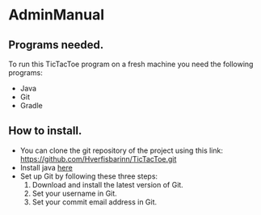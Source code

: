 
# AdminManual

## Programs needed.

To run this TicTacToe program on a fresh machine you need the following programs:
- Java
- Git
- Gradle

## How to install.
- You can clone the git repository of the project using this link: https://github.com/Hverfisbarinn/TicTacToe.git
- Install java [here](http://www.oracle.com/technetwork/java/javase/downloads/jdk8-downloads-2133151.html)
- Set up Git by following these three steps:
	1. Download and install the latest version of Git.
	2. Set your username in Git.
	3. Set your commit email address in Git. 
